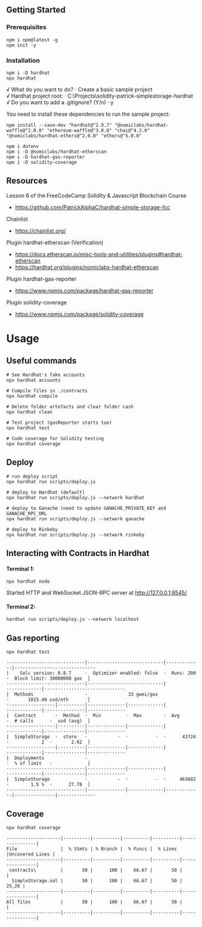 ## Getting Started

### Prerequisites

```shell
npm i npm@latest -g
npm init -y
```

### Installation

```shell
npm i -D hardhat
npx hardhat
```

√ What do you want to do? · Create a basic sample project                   
√ Hardhat project root: · C:\Projects\solidity-patrick-simplestorage-hardhat √ Do you want to add a .gitignore? (Y/n) ·
y

You need to install these dependencies to run the sample project:

```
npm install --save-dev "hardhat@^2.9.7" "@nomiclabs/hardhat-waffle@^2.0.0" "ethereum-waffle@^3.0.0" "chai@^4.2.0" "@nomiclabs/hardhat-ethers@^2.0.0" "ethers@^5.0.0"
```

```  
npm i dotenv
npm i -D @nomiclabs/hardhat-etherscan
npm i -D hardhat-gas-reporter
npm i -D solidity-coverage
```

## Resources

Lesson 6 of the FreeCodeCamp Solidity & Javascript Blockchain Course
* https://github.com/PatrickAlphaC/hardhat-simple-storage-fcc

Chainlist
* https://chainlist.org/

Plugin hardhat-etherscan (Verification)
* https://docs.etherscan.io/misc-tools-and-utilities/plugins#hardhat-etherscan
* https://hardhat.org/plugins/nomiclabs-hardhat-etherscan

Plugin hardhat-gas-reporter
* https://www.npmjs.com/package/hardhat-gas-reporter

Plugin solidity-coverage
* https://www.npmjs.com/package/solidity-coverage


# Usage

## Useful commands

```shell
# See Hardhat's fake accounts
npx hardhat accounts

# Compile files in ./contracts
npx hardhat compile

# Delete folder artefacts and clear folder cash
npx hardhat clean

# Test project (gasReporter starts too)
npx hardhat test

# Code coverage for Solidity testing
npx hardhat coverage
```

## Deploy

```shell
# run deploy script  
npx hardhat run scripts/deploy.js 

# deploy to Hardhat (default)
npx hardhat run scripts/deploy.js --network hardhat

# deploy to Ganache (need to update GANACHE_PRIVATE_KEY and GANACHE_RPC_URL
npx hardhat run scripts/deploy.js --network ganache

# deploy to Rinkeby
npx hardhat run scripts/deploy.js --network rinkeby
```

## Interacting with Contracts in Hardhat
#### Terminal 1:
```shell
npx hardhat node
```
Started HTTP and WebSocket JSON-RPC server at http://127.0.0.1:8545/

#### Terminal 2:
```shell
hardhat run scripts/deploy.js --network localhost
```

## Gas reporting
```shell
npx hardhat test
```
```text
·----------------------------|----------------------------|-------------|-----------------------------·
|    Solc version: 0.8.7     ·  Optimizer enabled: false  ·  Runs: 200  ·  Block limit: 30000000 gas  │
·····························|····························|·············|······························
|  Methods                   ·               33 gwei/gas                ·       1815.40 usd/eth       │
··················|··········|··············|·············|·············|···············|··············
|  Contract       ·  Method  ·  Min         ·  Max        ·  Avg        ·  # calls      ·  usd (avg)  │
··················|··········|··············|·············|·············|···············|··············
|  SimpleStorage  ·  store   ·           -  ·          -  ·      43724  ·            2  ·       2.62  │
··················|··········|··············|·············|·············|···············|··············
|  Deployments               ·                                          ·  % of limit   ·             │
·····························|··············|·············|·············|···············|··············
|  SimpleStorage             ·           -  ·          -  ·     463682  ·        1.5 %  ·      27.78  │
·----------------------------|--------------|-------------|-------------|---------------|-------------·
```
## Coverage
```shell
npx hardhat coverage
```
```text
--------------------|----------|----------|----------|----------|----------------|
File                |  % Stmts | % Branch |  % Funcs |  % Lines |Uncovered Lines |
--------------------|----------|----------|----------|----------|----------------|
 contracts\         |       50 |      100 |    66.67 |       50 |                |
  SimpleStorage.sol |       50 |      100 |    66.67 |       50 |          25,26 |
--------------------|----------|----------|----------|----------|----------------|
All files           |       50 |      100 |    66.67 |       50 |                |
--------------------|----------|----------|----------|----------|----------------|
```
